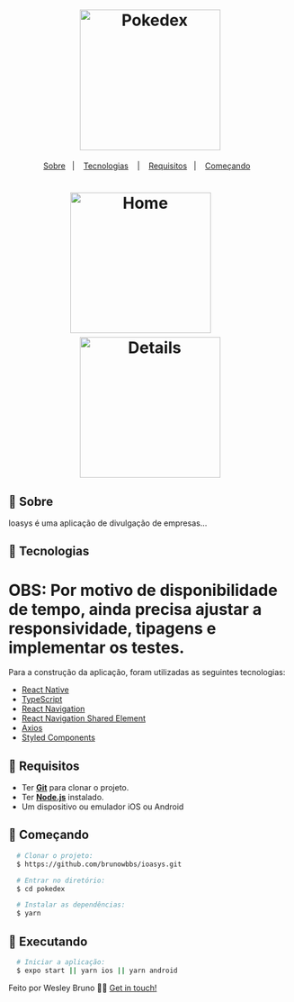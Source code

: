 <h1 align="center">
  <img alt="Pokedex" src="https://nerdin.com.br/img/empresa/511.png" width="250px" />
</h1>

<p align="center">
  <a href="#page_with_curl-sobre">Sobre</a>&nbsp;&nbsp;&nbsp;|&nbsp;&nbsp;&nbsp;
  <a href="#hammer-iniciando-mobile">Tecnologias</a>
  &nbsp;&nbsp;&nbsp;|&nbsp;&nbsp;&nbsp;
  <a href="#books-requisitos">Requisitos</a>&nbsp;&nbsp;&nbsp;|&nbsp;&nbsp;&nbsp;
  <a href="#rocket-começando">Começando</a>&nbsp;&nbsp;&nbsp;
</p>

<h1 align="center">
  <img alt="Home" src="./src/gifs/home.gif" width="250" />&nbsp;&nbsp;&nbsp;&nbsp;&nbsp;
  <img alt="Details" src="./src/gifs/details.gif" width="250" />
</h1>

## :page_with_curl: Sobre

Ioasys é uma aplicação de divulgação de empresas...

## :hammer: Tecnologias

# OBS: Por motivo de disponibilidade de tempo, ainda precisa ajustar a responsividade, tipagens e implementar os testes.

Para a construção da aplicação, foram utilizadas as seguintes tecnologias:

- [React Native](https://reactnative.dev/)
- [TypeScript](https://www.typescriptlang.org/)
- [React Navigation](https://reactnavigation.org/)
- [React Navigation Shared Element](https://github.com/IjzerenHein/react-navigation-shared-element)
- [Axios](https://github.com/axios/axios)
- [Styled Components](https://styled-components.com/)

## :rocket: Requisitos

- Ter [**Git**](https://git-scm.com/) para clonar o projeto.
- Ter [**Node.js**](https://nodejs.org/en/) instalado.
- Um dispositivo ou emulador iOS ou Android

## :rocket: Começando

```bash
  # Clonar o projeto:
  $ https://github.com/brunowbbs/ioasys.git

  # Entrar no diretório:
  $ cd pokedex

  # Instalar as dependências:
  $ yarn
```

## :iphone: Executando

```bash
  # Iniciar a aplicação:
  $ expo start || yarn ios || yarn android
```

Feito por Wesley Bruno 👋🏻 [Get in touch!](https://github.com/brunowbbs)
